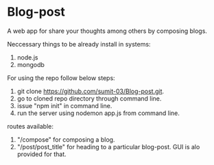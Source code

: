 # Blog-post
A web app for share your thoughts among others by composing blogs.

Neccessary things to be already install in systems: 
1. node.js
2. mongodb

For using the repo follow below steps:
1. git clone https://github.com/sumit-03/Blog-post.git.
2. go to cloned repo directory through command line.
3. issue "npm init" in command line.
4. run the server using nodemon app.js from command line.

routes available:
1. "/compose" for composing a blog.
2. "/post/post_title" for heading to a particular blog-post. GUI is alo provided for that.
